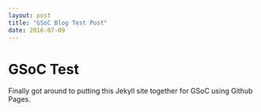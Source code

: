 ```yaml
---
layout: post
title: "GSoC Blog Test Post"
date: 2016-07-09
---
```


<h1 class="title">GSoC Test</h1>
Finally got around to putting this Jekyll site together for GSoC using Github Pages. 
